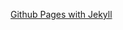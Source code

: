 [Github Pages with Jekyll](https://docs.github.com/en/pages/setting-up-a-github-pages-site-with-jekyll)